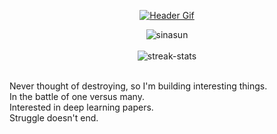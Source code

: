<div align="center">

[![Header Gif](assets/header.gif)](https://github.com/sinasun)

</div>
<div align="center">
    <img align="center" src="https://komarev.com/ghpvc/?username=sinasun&label=Profile%20views&color=0e75b6&style=flat" alt="sinasun" />
    <br><br>
    <img align="center" src="https://github-readme-streak-stats.herokuapp.com/?user=sinasun&theme=onedark" alt="streak-stats" />
    <br><br>
    <p align="left">
        Never thought of destroying, so I'm building interesting things.
        <br>
        In the battle of one versus many.
        <br>
        Interested in deep learning papers.
        <br>
        Struggle doesn't end.
        <br>
    </p>

</div>
